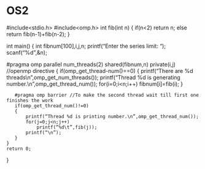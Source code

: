 # OS2
#include<stdio.h>
#include<omp.h>
int fib(int n)
{
   if(n<2) return n;
   else return fib(n-1)+fib(n-2);
}
 
int main()
{
   int fibnum[100],i,j,n;
   printf(“Enter the series limit: “);
   scanf(“%d”,&n);
   
   #pragma omp parallel num_threads(2) shared(fibnum,n) private(i,j) //openmp directive
   {
       if(omp_get_thread-num()==0)
       {
           printf(“There are %d threads\n”,omp_get_num_threads());
           printf(“Thread %d is generating number.\n”,omp_get_thread_num());
           for(i=0;i<n;i++)
           fibnum[i]=fib(i);
       }
       
       #pragma omp barrier //To make the second thread wait till first one finishes the work
       if(omp_get_thread_num()!=0)
       {
           printf(“Thread %d is printing number.\n”,omp_get_thread_num());
           for(j=0;j<n;j++)
               printf(“%d\t”,fib(j));
           printf(“\n”);
       }
    }
    return 0;
}
